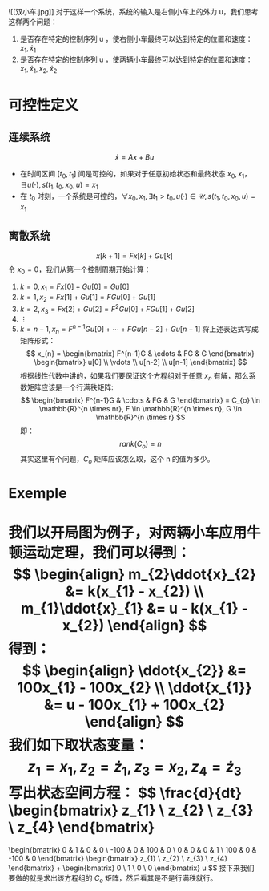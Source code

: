 ![[双小车.jpg]]
对于这样一个系统，系统的输入是右侧小车上的外力 u，我们思考这样两个问题：
1. 是否存在特定的控制序列 u ，使右侧小车最终可以达到特定的位置和速度：$x_{1}, \dot{x}_{1}$
2. 是否存在特定的控制序列 u ，使两辆小车最终可以达到特定的位置和速度：$x_{1}, \dot{x}_{1}, x_{2}, \dot{x}_{2}$
# 可控性定义
## 连续系统
$$
\dot{x} = Ax + Bu
$$
- 在时间区间 $[t_{0}, t_{1}]$ 间是可控的，如果对于任意初始状态和最终状态 $x_{0}, x_{1}$，$\exists u(\cdot), s(t_{1}, t_{0}, x_{0}, u) = x_{1}$
- 在 $t_{0}$ 时刻，一个系统是可控的，$\forall x_{0}, x_{1}, \exists t_{1} > t_{0},u(\cdot) \in \mathcal{U}, s(t_{1}, t_{0}, x_{0}, u) = x_{1}$
## 离散系统
$$
x[k+1] = Fx[k] + Gu[k]
$$
令 $x_{0} = 0$，我们从第一个控制周期开始计算：
1. $k = 0, x_{1} = Fx[0] + Gu[0] = Gu[0]$
2. $k = 1, x_{2} = Fx[1] + Gu[1] = FGu[0] + Gu[1]$
3. $k = 2, x_{3} = Fx[2] + Gu[2] = F^{2}Gu[0] + FGu[1] + Gu[2]$
4. $\vdots$
5. $k = n - 1, x_{n} = F^{n-1}Gu[0] + \cdots + FGu[n-2] + Gu[n-1]$
将上述表达式写成矩阵形式：
$$
x_{n} = 
\begin{bmatrix}
F^{n-1}G & \cdots & FG & G
\end{bmatrix}
\begin{bmatrix}
u[0] \\
\vdots \\
u[n-2] \\
u[n-1]
\end{bmatrix}
$$
根据线性代数中讲的，如果我们要保证这个方程组对于任意 $x_{n}$ 有解，那么系数矩阵应该是一个行满秩矩阵:
$$
\begin{bmatrix}
F^{n-1}G & \cdots & FG & G
\end{bmatrix}
 = C_{o} \in \mathbb{R}^{n \times nr}, F \in \mathbb{R}^{n \times n}, G \in \mathbb{R}^{n \times r}
$$
即：
$$
rank(C_{o}) = n
$$
	其实这里有个问题，$C_{o}$ 矩阵应该怎么取，这个 n 的值为多少。
# Exemple
我们以开局图为例子，对两辆小车应用牛顿运动定理，我们可以得到：
$$
\begin{align}
m_{2}\ddot{x}_{2} &= k(x_{1} - x_{2}) \\
m_{1}\ddot{x}_{1} &= u - k(x_{1} - x_{2})
\end{align}
$$
得到：
$$
\begin{align}
\ddot{x_{2}} &= 100x_{1} - 100x_{2} \\
\ddot{x_{1}} &= u - 100x_{1} + 100x_{2}
\end{align}
$$
我们如下取状态变量：
$$
z_{1} = x_{1}, z_{2} = \dot{z}_{1}, z_{3} = x_{2}, z_{4} = \dot{z}_{3}
$$
写出状态空间方程：
$$
\frac{d}{dt}
\begin{bmatrix}
z_{1} \\
z_{2} \\
z_{3} \\
z_{4}
\end{bmatrix}
=
\begin{bmatrix}
0 & 1 & 0 & 0 \\
-100 & 0 & 100 & 0 \\
0 & 0 & 0 & 1 \\
100 & 0 & -100 & 0
\end{bmatrix}
\begin{bmatrix}
z_{1} \\
z_{2} \\
z_{3} \\
z_{4}
\end{bmatrix}
+
\begin{bmatrix}
0 \\
1 \\
0 \\
0
\end{bmatrix}
u
$$
接下来我们要做的就是求出该方程组的 $C_{o}$ 矩阵，然后看其是不是行满秩就行。
